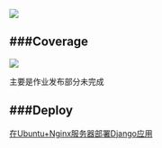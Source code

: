 ![](https://img.shields.io/dub/l/vibe-d.svg)

###Coverage
---
![](https://img.shields.io/badge/coverage-80%25-green.svg)

主要是作业发布部分未完成

###Deploy
---
[在Ubuntu+Nginx服务器部署Django应用](http://eastio.com/2014/10/28/deploy-django-app/)

